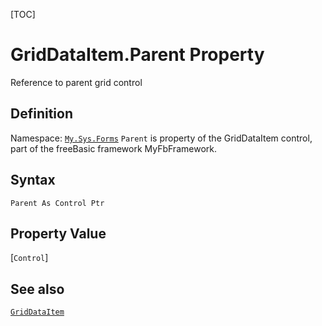 [TOC]
# GridDataItem.Parent Property
Reference to parent grid control
## Definition
Namespace: [`My.Sys.Forms`](My.Sys.Forms.md)
`Parent` is property of the GridDataItem control, part of the freeBasic framework MyFbFramework.
## Syntax
```freeBasic
Parent As Control Ptr
```
## Property Value
[`Control`]
## See also
[`GridDataItem`](GridDataItem.md)
